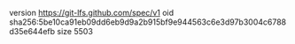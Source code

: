 version https://git-lfs.github.com/spec/v1
oid sha256:5be10ca91eb09dd6eb9d9a2b915bf9e944563c6e3d97b3004c6788d35e644efb
size 5503
